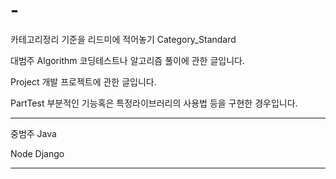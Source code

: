 # -
카테고리정리 기준을 리드미에 적어놓기
Category_Standard


대범주
Algorithm
코딩테스트나 알고리즘 풀이에 관한 글입니다.

Project
개발 프로젝트에 관한 글입니다.

PartTest
부분적인 기능혹은 특정라이브러리의 사용법 등을 구현한 경우입니다.

----------------------------------------------------------------
중범주
Java

Node
Django


----------------------------------------------------------------

